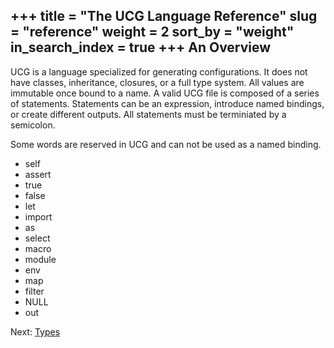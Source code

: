 +++
title = "The UCG Language Reference"
slug = "reference"
weight = 2
sort_by = "weight"
in_search_index = true
+++
An Overview
-----------

UCG is a language specialized for generating configurations. It does not have classes,
inheritance,  closures, or a full type system. All values are immutable once bound to
a name. A valid UCG file is composed of a series of statements. Statements can be
an expression, introduce named bindings, or create different outputs. All statements
must be terminiated by a semicolon.

Some words are reserved in UCG and can not be used as a named binding.

 
* self
* assert
* true
* false
* let
* import
* as
* select
* macro
* module
* env
* map
* filter
* NULL
* out

Next: <a href="types">Types</a>